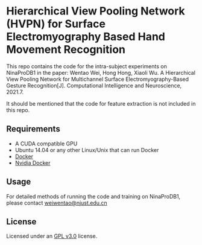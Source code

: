 # Hierarchical View Pooling Network (HVPN) for Surface Electromyography Based Hand Movement Recognition

This repo contains the code for the intra-subject experiments on NinaProDB1 in the paper: Wentao Wei, Hong Hong, Xiaoli Wu. A Hierarchical View Pooling Network for Multichannel Surface Electromyography-Based Gesture Recognition[J]. Computational Intelligence and Neuroscience, 2021.7.

It should be mentioned that the code for feature extraction is not included in this repo.

## Requirements

* A CUDA compatible GPU
* Ubuntu 14.04 or any other Linux/Unix that can run Docker
* [Docker](http://docker.io/)
* [Nvidia Docker](https://github.com/NVIDIA/nvidia-docker)

## Usage

For detailed methods of running the code and training on NinaProDB1, please contact weiwentao@njust.edu.cn

## License

Licensed under an [GPL v3.0](https://github.com/Answeror/srep/blob/master/LICENSE) license.




